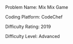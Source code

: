 Problem Name: Mix Mix Game

Coding Platform: CodeChef

Difficulty Rating: 2019

Difficulty Level: Advanced
